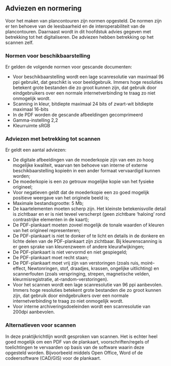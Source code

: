 ## Adviezen en normering

Voor het maken van plancontouren zijn normen opgesteld. De normen zijn er ten behoeve van de leesbaarheid en de interoperabiliteit van de plancontouren. Daarnaast wordt in dit hoofdstuk advies gegeven met betrekking tot het digitaliseren. De adviezen hebben betrekking op het scannen zelf.

### Normen voor beschikbaarstelling

Er gelden de volgende normen voor gescande documenten:

<ul><li>Voor beschikbaarstelling wordt een lage scanresolutie van maximaal 96 ppi gebruikt, dat geschikt is voor beeldgebruik. Immers hoge resoluties betekent grote bestanden die zo groot kunnen zijn, dat gebruik door eindgebruikers over een normale internetverbinding te traag zo niet onmogelijk wordt.</li>
<li>Scanning in kleur, bitdiepte maximaal 24 bits of zwart-wit bitdiepte maximaal 16-bits</li>
<li>In de PDF worden de gescande afbeeldingen gecomprimeerd</li>
<li>Gamma-instelling 2,2 </li>
<li>Kleurruimte sRGB</li>
</ul>

### Adviezen met betrekking tot scannen

Er geldt een aantal adviezen:

<ul><li>De digitale afbeeldingen van de moederkopie zijn van een zo hoog mogelijke kwaliteit, waarvan ten behoeve van interne of externe beschikbaarstelling kopieën in een ander formaat vervaardigd kunnen worden;</li>
<li>De moederkopie is een zo getrouw mogelijke kopie van het fysieke origineel;</li>
<li>Voor negatieven geldt dat de moederkopie een zo goed mogelijk positieve weergave van het originele beeld is;</li>
<li>Maximale bestandsgrootte: 5 Mb;</li>
<li>De kaartelementen moeten scherp zijn. Het kleinste betekenisvolle detail is zichtbaar en er is niet teveel verscherpt (geen zichtbare ‘haloing’ rond contrastrijke elementen in de kaart);</li>
<li>De PDF-plankaart moeten zoveel mogelijk de tonale waarden of kleuren van het origineel representeren;</li>
<li>De PDF-plankaart is niet te donker of te licht en details in de donkere en lichte delen van de PDF-plankaart zijn zichtbaar. Bij kleurenscanning is er geen sprake van kleurenzweem of andere kleurafwijkingen;</li>
<li>De PDF-plankaart is niet vervormd en niet gespiegeld;</li>
<li>De PDF-plankaart moet recht staan;</li>
<li>De PDF-plankaart moet vrij zijn van verstoringen (zoals ruis, moiré-effect, Newtonringen, stof, draadjes, krassen, ongelijke uitlichting) en scannerfouten (zoals verspringing, strepen, magnetische velden, kleurmisregistratie, at-random-verstoringen).</li>
<li>Voor het scannen wordt een lage scanresolutie van 96 ppi aanbevolen. Immers hoge resoluties betekent grote bestanden die zo groot kunnen zijn, dat gebruik door eindgebruikers over een normale internetverbinding te traag zo niet onmogelijk wordt.</li>
<li>Voor interne archiveringsdoeleinden wordt een scanresolutie van 200dpi aanbevolen.</li>
</ul>

### Alternatieven voor scannen

In deze praktijkrichtlijn wordt gesproken van scannen. Het is echter heel goed mogelijk om een PDF van de plankaart, voorschriften/regels of toelichtingen te vervaarden op basis van de software waarin deze opgesteld worden. Bijvoorbeeld middels Open Office, Word of de codeersoftware (CAD/GIS) voor de plankaart.

